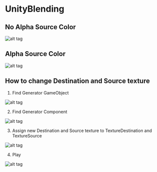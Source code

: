 # UnityBlending

## No Alpha Source Color
![alt tag](https://github.com/ted10401/UnityBlending/blob/master/GithubResources/unity_blending_no_alpha.png)

## Alpha Source Color
![alt tag](https://github.com/ted10401/UnityBlending/blob/master/GithubResources/unity_blending_alpha.png)

## How to change Destination and Source texture
1. Find Generator GameObject

![alt tag](https://github.com/ted10401/UnityBlending/blob/master/GithubResources/unity_blending_step_1.png)

2. Find Generator Component

![alt tag](https://github.com/ted10401/UnityBlending/blob/master/GithubResources/unity_blending_step_2.png)

3. Assign new Destination and Source texture to TextureDestination and TextureSource

![alt tag](https://github.com/ted10401/UnityBlending/blob/master/GithubResources/unity_blending_step_3.png)

4. Play

![alt tag](https://github.com/ted10401/UnityBlending/blob/master/GithubResources/unity_blending_step_4.png)